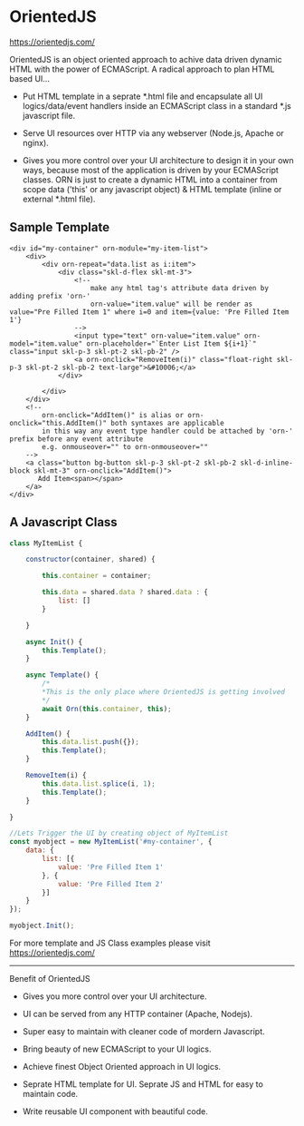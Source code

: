 # OrientedJS

https://orientedjs.com/

OrientedJS is an object oriented approach to achive data driven dynamic HTML with the power of ECMAScript.
A radical approach to plan HTML based UI...

- Put HTML template in a seprate *.html file and encapsulate all UI logics/data/event handlers inside an ECMAScript class in a standard *.js javascript file.

- Serve UI resources over HTTP via any webserver (Node.js, Apache or nginx).

- Gives you more control over your UI architecture to design it in your own ways, because most of the application is driven by your ECMAScript classes. ORN is just to create a dynamic HTML into a container from scope data ('this' or any javascript object) & HTML template (inline or external *.html file).

## Sample Template
```
<div id="my-container" orn-module="my-item-list">
    <div>
        <div orn-repeat="data.list as i:item">
            <div class="skl-d-flex skl-mt-3">
                <!-- 
                    make any html tag's attribute data driven by adding prefix 'orn-'
                    orn-value="item.value" will be render as value="Pre Filled Item 1" where i=0 and item={value: 'Pre Filled Item 1'}
                -->
                <input type="text" orn-value="item.value" orn-model="item.value" orn-placeholder="`Enter List Item ${i+1}`" class="input skl-p-3 skl-pt-2 skl-pb-2" />
                <a orn-onclick="RemoveItem(i)" class="float-right skl-p-3 skl-pt-2 skl-pb-2 text-large">&#10006;</a>
            </div>

        </div>
    </div>
    <!-- 
        orn-onclick="AddItem()" is alias or orn-onclick="this.AddItem()" both syntaxes are applicable
        in this way any event type handler could be attached by 'orn-' prefix before any event attribute
        e.g. onmouseover="" to orn-onmouseover="" 
    -->
    <a class="button bg-button skl-p-3 skl-pt-2 skl-pb-2 skl-d-inline-block skl-mt-3" orn-onclick="AddItem()">
       Add Item<span></span>
    </a>
</div>
```
## A Javascript Class

```javascript
class MyItemList {

    constructor(container, shared) {

        this.container = container;

        this.data = shared.data ? shared.data : {
            list: []
        }

    }

    async Init() {
        this.Template();
    }

    async Template() {
        /*
        *This is the only place where OrientedJS is getting involved
        */
        await Orn(this.container, this);
    }

    AddItem() {
        this.data.list.push({});
        this.Template();
    }

    RemoveItem(i) {
        this.data.list.splice(i, 1);
        this.Template();
    }

}

//Lets Trigger the UI by creating object of MyItemList
const myobject = new MyItemList('#my-container', {
    data: {
        list: [{
            value: 'Pre Filled Item 1'
        }, {
            value: 'Pre Filled Item 2'
        }]
    }
});

myobject.Init();

```

For more template and JS Class examples please visit https://orientedjs.com/

_______________________________________________________________________________________

Benefit of OrientedJS

- Gives you more control over your UI architecture.

- UI can be served from any HTTP container (Apache, Nodejs).

- Super easy to maintain with cleaner code of mordern Javascript.

- Bring beauty of new ECMAScript to your UI logics.

- Achieve finest Object Oriented approach in UI logics.

- Seprate HTML template for UI. Seprate JS and HTML for easy to maintain code.

- Write reusable UI component with beautiful code.

